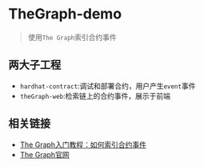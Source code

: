 #  TheGraph-demo

> 使用`The Graph`索引合约事件





## 两大子工程

* `hardhat-contract`:调试和部署合约，用户产生`event`事件
* `theGraph-web`:检索链上的合约事件，展示于前端





## 相关链接

* [The Graph入门教程：如何索引合约事件](https://learnblockchain.cn/article/2466)
* [The Graph官网](https://thegraph.com/explorer/)